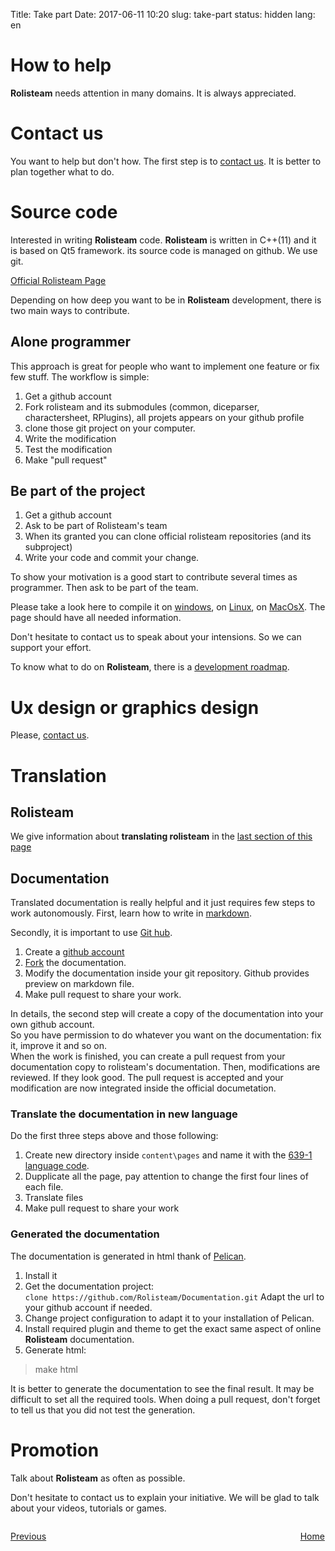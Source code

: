 Title: Take part
Date: 2017-06-11 10:20
slug: take-part
status: hidden
lang: en

# How to help

**Rolisteam** needs attention in many domains.
It is always appreciated.

# Contact us

You want to help but don't how. The first step is to [contact us]({filename}26_contactUs.md).
It is better to plan together what to do.

# Source code

Interested in writing **Rolisteam** code.
**Rolisteam** is written in C++(11) and it is based on Qt5 framework. its source code is managed on github. We use git.

[Official Rolisteam Page](https://github.com/Rolisteam/rolisteam)

Depending on how deep you want to be in **Rolisteam** development, there is two main ways to contribute.

## Alone programmer

This approach is great for people who want to implement one feature or fix few stuff.
The workflow is simple:

1. Get a github account
2. Fork rolisteam and its submodules (common, diceparser, charactersheet, RPlugins), all projets appears on your github profile
3. clone those git project on your computer.
4. Write the modification
5. Test the modification
6. Make "pull request"

## Be part of the project

1. Get a github account
2. Ask to be part of Rolisteam's team
3. When its granted you can clone official rolisteam repositories (and its subproject)
4. Write your code and commit your change.

To show your motivation is a good start to contribute several times as programmer. Then ask to be part of the team.


Please take a look here to compile it on [windows]({filename}27_compileWindow.md), on [Linux]({filename}29_compileLinux.md), on [MacOsX]({filename}28_compileMacOs.md).
The page should have all needed information.

Don't hesitate to contact us to speak about your intensions. So we can support your effort.

To know what to do on **Rolisteam**, there is a [development roadmap](https://docs.google.com/spreadsheets/d/18jDGViuOm6KjqEAumW1RU2qccQQ4-TxiXPtAg0X_M2o/edit#gid=769324568).

# Ux design or graphics design

Please, [contact us]({filename}26_contactUs.md).

# Translation

## Rolisteam 

We give information about **translating rolisteam** in the [last section of this page]({filename}24_translation.md)

## Documentation

Translated documentation is really helpful and it just requires few steps to work autonomously.
First, learn how to write in [markdown](https://en.wikipedia.org/wiki/Markdown).

Secondly, it is important to use [Git hub](https://github.com/Rolisteam/Documentation).

1. Create a [github account](https://github.com)
2. [Fork](https://github.com/Rolisteam/Documentation#fork-destination-box) the documentation.
3. Modify the documentation inside your git repository. Github provides preview on markdown file.
4. Make pull request to share your work.

In details, the second step will create a copy of the documentation into your own github account.  
So you have permission to do whatever you want on the documentation: fix it, improve it and so on.  
When the work is finished, you can create a pull request from your documentation copy to rolisteam's documentation. Then, modifications are reviewed. If they look good. The pull request is accepted and your modification are now integrated inside the official documetation.

### Translate the documentation in new language

Do the first three steps above and those following:

1. Create new directory inside `content\pages` and name it with the [639-1 language code](https://en.wikipedia.org/wiki/List_of_ISO_639-1_codes).
2. Dupplicate all the page, pay attention to change the first four lines of each file.
3. Translate files
4. Make pull request to share your work

### Generated the documentation

The documentation is generated in html thank of [Pelican](https://blog.getpelican.com/).

1. Install it
2. Get the documentation project:  
    `clone https://github.com/Rolisteam/Documentation.git`
Adapt the url to your github account if needed.
3. Change project configuration to adapt it to your installation of Pelican.
4. Install required plugin and theme to get the exact same aspect of online **Rolisteam** documentation.
5. Generate html: 
> make html

It is better to generate the documentation to see the final result. It may be difficult to set all the required tools. When doing a pull request, don't forget to tell us that you did not test the generation.

# Promotion

Talk about **Rolisteam** as often as possible.

Don't hesitate to contact us to explain your initiative. We will be glad to talk about your videos, tutorials or games.


<p style="text-align: left; width:49%;  display: inline-block;"><a href="/contactus.html">Previous</a></p>
<p style="text-align: right; width:50%;  display: inline-block;"><a href="/">Home</a></p>


